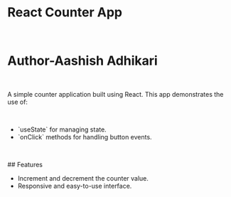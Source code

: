 # React Counter App
<br>
<h1>Author-Aashish Adhikari</h1>
<br>
<p>
A simple counter application built using React. This app demonstrates the use of:</p>
<br>
  <ul>
    <li>`useState` for managing state.</li>
      <li>`onClick` methods for handling button events.</li>
    
  </ul>
<br>
<p>
## Features
<br>
  <ul>
    <li>
Increment and decrement the counter value.
      </li>
    <li>
Responsive and easy-to-use interface.</p>
    </li>
  </ul>
